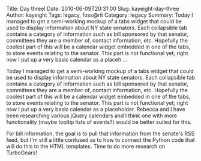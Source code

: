 Title: Day three!
Date: 2010-06-09T20:31:00
Slug: kayeight-day-three
Author: kayeight
Tags: legacy, foss@rit
Category: legacy
Summary: Today I managed to get a semi-working mockup of a tabs widget that could be used to display information about NY state senators. Each collapsible tab contains a category of information such as bill sponsored by that senator, committees they are a member of, contact information, etc. Hopefully the coolest part of this will be a calendar widget embedded in one of the tabs, to store events relating to the senator. This part is not functional yet; right now I put up a very basic calendar as a placeh ... 

Today I managed to get a semi-working mockup of a tabs widget that could be
used to display information about NY state senators. Each collapsible tab
contains a category of information such as bill sponsored by that senator,
committees they are a member of, contact information, etc. Hopefully the
coolest part of this will be a calendar widget embedded in one of the tabs, to
store events relating to the senator. This part is not functional yet; right
now I put up a very basic calendar as a placeholder. Rebecca and I have been
researching various jQuery calendars and I think one with more functionality
(maybe tooltip lists of events?) would be better suited for this.

For bill information, the goal is to pull that information from the senate's
RSS feed, but I'm still a little confused as to how to connect the Python code
that will do this to the HTML templates. Time to do more research on
TurboGears!

